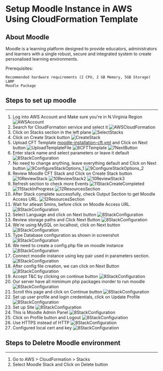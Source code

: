 Setup Moodle Instance in AWS Using CloudFormation Template
=========


## About Moodle

Moodle is a learning platform designed to provide educators, administrators and learners with a single robust, secure and integrated system to create personalised learning environments.

Prerequisites:
```
Recommended hardware requirements (2 CPU, 2 GB Memory, 5GB Storage)
LAMP
Moodle Package
```

## Steps to set up moodle
-------------------------
1. Log into AWS Account and Make sure you're in N.Virginia Region
![AWSAccount](Snapshots/1AWSAccount.png)
2. Search for CloudFormation service and select it
![AWSCloudFormation](Snapshots/2AWSCloudFormation.png)
3. Click on Stacks section in the left plane ![SelectStacks](Snapshots/3SelectStacks.png)
4. Click on Create Stack button ![CreateStack](Snapshots/4CreateStack.png)
5. Upload CFT Template [moodle-installation-cft.yml](https://github.com/imraviarora/moodle-on-aws/blob/main/Automate%20Moodle%20Using%20AWS%20CFT/moodle-installation-cft.yml) and Click on Next button ![UploadTemplateFile](Snapshots/5UploadTemplateFile.png) ![6CFTTemplate](Snapshots/6CFTTemplate.png) ![7NextButton](Snapshots/7NextButton.png) 
6. Enter stack name and select parameters or leave it default ![8StackConfiguration](Snapshots/8StackConfiguration.png)
7. No need to change anything, leave everything default and Click on Next button ![9ConfigureStackOptions_1](Snapshots/9ConfigureStackOptions_1.png) ![9ConfigureStackOptions_2](Snapshots/9ConfigureStackOptions_2.png)
8. Review Moodle CFT Stack and Click on Create Stack button ![10ReviewStack](Snapshots/10ReviewStack.png) ![10ReviewStack2](Snapshots/10ReviewStack_2.png) ![10ReviewStack3](Snapshots/10ReviewStack_3.png)
9. Refresh section to check more Events ![11StackCreateCompleted](Snapshots/11StackCreateCompleted.png) ![11StackInProgress](Snapshots/11StackInProgress.png) ![12ResourcesSection](Snapshots/12ResourcesSection.png)
10. After Stack complete successfully, check Output Section to get Moodle Access URL. ![12ResourcesSection](Snapshots/12ResourcesSection.png)
11. Wait for atleast 5mins, before click on Moodle Access URL. ![8StackConfiguration](Snapshots/8StackConfiguration.png)
12. Select Language and click on Next button ![8StackConfiguration](Snapshots/8StackConfiguration.png)
13. Review storage paths and Click Next Button ![8StackConfiguration](Snapshots/8StackConfiguration.png)
14. We're using MySQL on localhost, click on Next button ![8StackConfiguration](Snapshots/8StackConfiguration.png)
15. Type Database configuration as shown in screenshot ![8StackConfiguration](Snapshots/8StackConfiguration.png)
16. We need to create a config.php file on moodle instance ![8StackConfiguration](Snapshots/8StackConfiguration.png)
17. Connect moodle instance using key pair used in parameters section. ![8StackConfiguration](Snapshots/8StackConfiguration.png)
18. After config file creation, we can click on Next Button ![8StackConfiguration](Snapshots/8StackConfiguration.png)
19. Accept T&C by clicking on continue button ![8StackConfiguration](Snapshots/8StackConfiguration.png)
20. Our server have all mimimum php packages inorder to run moodle ![8StackConfiguration](Snapshots/8StackConfiguration.png)
21. Scroll this page and click on Continue button ![8StackConfiguration](Snapshots/8StackConfiguration.png)
22. Set up user profile and login credentials, click on Update Profile ![8StackConfiguration](Snapshots/8StackConfiguration.png)
23. Set up Site ![8StackConfiguration](Snapshots/8StackConfiguration.png)
24. This is Moodle Admin Panel ![8StackConfiguration](Snapshots/8StackConfiguration.png)
25. Click on Profile button and Logout ![8StackConfiguration](Snapshots/8StackConfiguration.png)
26. Use HTTPS instead of HTTP  ![8StackConfiguration](Snapshots/8StackConfiguration.png)
27. Configured local cert and key ![8StackConfiguration](Snapshots/8StackConfiguration.png)
 
## Steps to Deletre Moodle environment
-------------------------
1. Go to AWS > CloudFormation > Stacks
2. Select Moodle Stack and Click on Delete button
 
